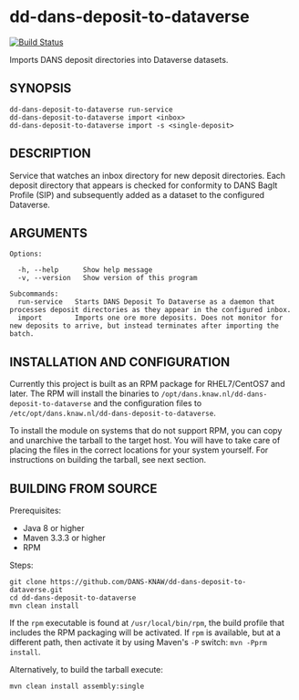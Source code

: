 dd-dans-deposit-to-dataverse
============================
[![Build Status](https://travis-ci.org/DANS-KNAW/dd-dans-deposit-to-dataverse.png?branch=master)](https://travis-ci.org/DANS-KNAW/dd-dans-deposit-to-dataverse)

Imports DANS deposit directories into Dataverse datasets.

SYNOPSIS
--------

    dd-dans-deposit-to-dataverse run-service
    dd-dans-deposit-to-dataverse import <inbox>
    dd-dans-deposit-to-dataverse import -s <single-deposit>

DESCRIPTION
-----------
Service that watches an inbox directory for new deposit directories. Each deposit directory that appears is checked for conformity 
to DANS BagIt Profile (SIP) and subsequently added as a dataset to the configured Dataverse.

ARGUMENTS
---------

    Options:
    
      -h, --help      Show help message
      -v, --version   Show version of this program
    
    Subcommands:
      run-service   Starts DANS Deposit To Dataverse as a daemon that processes deposit directories as they appear in the configured inbox.
      import        Imports one ore more deposits. Does not monitor for new deposits to arrive, but instead terminates after importing the batch.

INSTALLATION AND CONFIGURATION
------------------------------
Currently this project is built as an RPM package for RHEL7/CentOS7 and later. The RPM will install the binaries to
`/opt/dans.knaw.nl/dd-dans-deposit-to-dataverse` and the configuration files to `/etc/opt/dans.knaw.nl/dd-dans-deposit-to-dataverse`. 

To install the module on systems that do not support RPM, you can copy and unarchive the tarball to the target host.
You will have to take care of placing the files in the correct locations for your system yourself. For instructions
on building the tarball, see next section.

BUILDING FROM SOURCE
--------------------
Prerequisites:

* Java 8 or higher
* Maven 3.3.3 or higher
* RPM

Steps:
    
    git clone https://github.com/DANS-KNAW/dd-dans-deposit-to-dataverse.git
    cd dd-dans-deposit-to-dataverse 
    mvn clean install

If the `rpm` executable is found at `/usr/local/bin/rpm`, the build profile that includes the RPM 
packaging will be activated. If `rpm` is available, but at a different path, then activate it by using
Maven's `-P` switch: `mvn -Pprm install`.

Alternatively, to build the tarball execute:

    mvn clean install assembly:single

